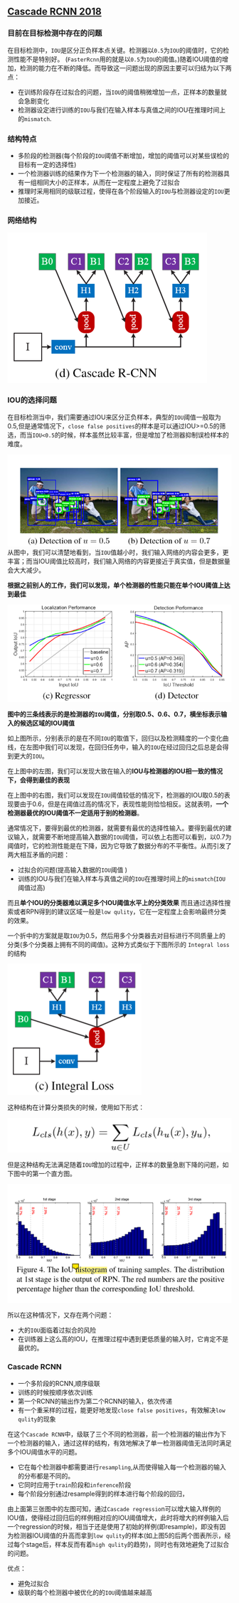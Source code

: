 
## [Cascade RCNN 2018](./attachments/Cascade_RCNN.pdf)

### 目前在目标检测中存在的问题
在目标检测中，`IOU`是区分正负样本点关键。检测器以`0.5`为`IOU`的阈值时，它的检测性能不是特别好。 (`FasterRcnn`用的就是以`0.5`为`IOU`的阈值。)随着IOU阈值的增加，检测的能力在不断的降低。而导致这一问题出现的原因主要可以归结为以下两点：
* 在训练阶段存在过拟合的问题，当`IOU`的阈值稍微增加一点，正样本的数量就会急剧变化
* 检测器设定进行训练的`IOU`与我们在输入样本与真值之间的IOU在推理时间上的`mismatch`.

### 结构特点
* 多阶段的检测器(每个阶段的`IOU`阈值不断增加，增加的阈值可以对某些误检的目标有一定的选择性)
* 一个检测器训练的结果作为下一个检测器的输入，同时保证了所有的检测器具有一组相同大小的正样本，从而在一定程度上避免了过拟合
* 推理时采用相同的级联过程，使得在各个阶段输入的`IOU`与检测器设定的`IOU`更加接近。


### 网络结构

![Cascade RCNN](./images/1584941636945.png)


### IOU的选择问题
在目标检测当中，我们需要通过IOU来区分正负样本，典型的`IOU`阈值一般取为0.5,但是通常情况下，`close false positives`的样本是可以通过IOU>=0.5的筛选，而当`IOU<0.5`的时候，样本虽然比较丰富，但是增加了检测器抑制误检样本的难度。

![IOU阈值与样本数量的关系](./images/1584942586811.png)
从图中，我们可以清楚地看到，当`IOU`值越小时，我们输入网络的内容会更多，更丰富；而当IOU阈值比较高时，我们输入网络的内容更接近于真实值，但是数据量会大大减少。

**根据之前别人的工作，我们可以发现，单个检测器的性能只能在单个IOU阈值上达到最佳**

![localization and detection performance](./images/1584943076556.png)

**图中的三条线表示的是检测器的`IOU`阈值，分别取0.5、0.6、0.7，横坐标表示输入的候选区域的IOU阈值**

如上图所示，分别表示的是在不同`IOU`的取值下，回归以及检测精度的一个变化曲线，在左图中我们可以发现，在回归任务中，输入的`IOU`在经过回归之后总是会得到更大的`IOU`。

在上图中的左图，我们可以发现大致在输入的**IOU与检测器的IOU相一致的情况下，会得到最佳的表现**

在上图中的右图，我们可以发现在`IOU`阈值较低的情况下，检测器的IOU取0.5的表现要由于0.6，但是在阈值过高的情况下，表现性能则恰恰相反。这就表明，**一个检测器最优的IOU阈值不一定适用于别的检测器**。

通常情况下，要得到最优的检测器，就需要有最优的选择性输入。要得到最优的建议输入，就需要不断地提高输入数据的`IOU`阈值，可以依上右图可以看到，以0.7为阈值时，它的检测性能是在下降，因为它导致了数据分布的不平衡性。从而引发了两大相互矛盾的问题：
* 过拟合的问题(提高输入数据的`IOU`阈值 )
* 训练的IOU与我们在输入样本与真值之间的`IOU`在推理时间上的`mismatch`(`IOU`阈值过高)

而且**单个IOU的分类器难以满足多个IOU阈值水平上的分类效果**
而且通过选择性搜索或者RPN得到的建议区域一般是`low qulity`，它在一定程度上会影响最终分类的效果。

一个折中的方案就是取`IOU`为0.5，然后用多个分类器去对目标进行不同质量上的分类(多个分类器上拥有不同的阈值)。这种方式类似于下图所示的 `Integral loss`的结构

![Integral loss](./images/1585017979236.png)

这种结构在计算分类损失的时候，使用如下形式：

![enter description here](./images/1585018594950.png)

但是这种结构无法满足随着`IOU`增加的过程中，正样本的数量急剧下降的问题，如下图中的第一个直方图。

![enter description here](./images/1585018471845.png)

所以在这种情况下，又存在两个问题：
* 大的`IOU`面临着过拟合的风险
* 在训练器上这么高的IOU，在推理过程中遇到更低质量的输入时，它肯定不是最优的。
### Cascade RCNN

* 一个多阶段的RCNN,顺序级联
* 训练的时候按顺序依次训练
* 第一个RCNN的输出作为第二个RCNN的输入，依次传递
* 有一个重采样的过程，能更好地发现`close false positives`，有效解决`low qulity`的现象

在这个`Cascade RCNN`中，级联了三个不同的检测器，前一个检测器的输出作为下一个检测器的输入，通过这样的结构，有效地解决了单一检测器阈值无法同时满足多个IOU阈值水平的问题。

* 它在每个检测器中都需要进行`resampling`,从而使得输入每一个检测器的输入的分布都是不同的。
* 它同时应用于`train`阶段和`inference`阶段
* 每个阶段分别通过resample得到的样本进行每个阶段的回归，

由上面第三张图中的左图可知，通过`Cascade regressio`n可以增大输入样例的IOU值，使得经过回归后的样例相对应的IOU阈值增大，此时将增大的样例输入后一个regression的时候，相当于还是使用了初始的样例(即resample)，即没有因为检测器IOU阈值的升高而拿到`low qulity`的样本(如上图5的后两个图表所示，经过每个stage后，样本反而有着`high qulity`的趋势)，同时也有效地避免了过拟合的问题。

优点：
* 避免过拟合
* 级联的每个检测器中被优化的的`IOU`阈值越来越高



